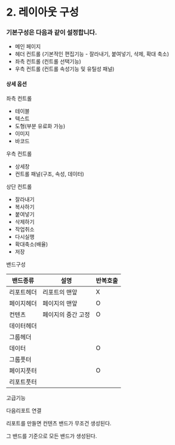 # 2. 레이아웃 구성

### 기본구성은 다음과 같이 설정합니다.

* 메인 페이지
* 헤더 컨트롤 (기본적인 편집기능 - 잘라내기, 붙여넣기, 삭제, 확대 축소)
* 좌측 컨트롤 (컨트롤 선택기능)
* 우측 컨트롤 (컨트롤 속성기능 및 유틸성 패널)



#### 상세 옵션

좌측 컨트롤

* 테이블
* 텍스트
* 도형(부분 유료화 가능)
* 이미지
* 바코드

우측 컨트롤

* 상세창
* 컨트롤 패널(구조, 속성, 데이터)

상단 컨트롤

* 잘라내기
* 복사하기
* 붙여넣기
* 삭제하기
* 작업취소
* 다시실행
* 확대축소(배율)
* 저장







밴드구성

| 밴드종류  | 설명         | 반복호출 |
| ----- | ---------- | ---- |
| 리포트헤더 | 리포트의 맨앞    | X    |
| 페이지헤더 | 페이지의 맨앞    | O    |
| 컨텐츠   | 페이지의 중간 고정 | O    |
| 데이터헤더 |            |      |
| 그룹헤더  |            |      |
| 데이터   |            | O    |
| 그룹풋터  |            |      |
| 페이지풋터 |            | O    |
| 리포트풋터 |            |      |



고급기능

다음리포트 연결



리포트를 만들면 컨텐츠 밴드가 무조건 생성된다.&#x20;

그 밴드를 기준으로 모든 밴드가 생성된다.&#x20;
